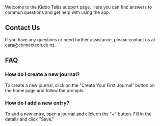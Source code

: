 

Welcome to the Kiddo Talks support page. Here you can find answers to common questions and get help with using the app.

## Contact Us

If you have any questions or need further assistance, please contact us at cara@connextech.co.nz.

## FAQ

### How do I create a new journal?
To create a new journal, click on the "Create Your First Journal" button on the home page and follow the prompts.

### How do I add a new entry?
To add a new entry, open a journal and click on the "+" button. Fill in the details and click "Save."

